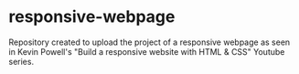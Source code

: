 # responsive-webpage

Repository created to upload the project of a responsive webpage as seen in Kevin Powell's "Build a responsive website with HTML & CSS" Youtube series.

